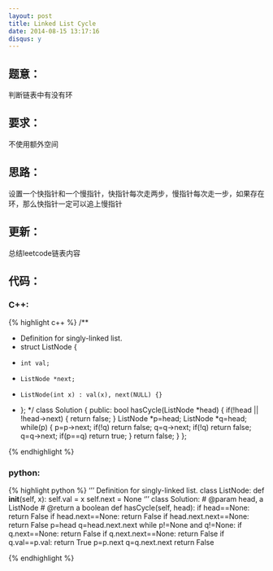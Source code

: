 ```yaml
---
layout: post
title: Linked List Cycle
date: 2014-08-15 13:17:16
disqus: y
---
```


## 题意：
判断链表中有没有环

## 要求：
不使用额外空间

## 思路：
设置一个快指针和一个慢指针，快指针每次走两步，慢指针每次走一步，如果存在环，那么快指针一定可以追上慢指针

## 更新：
总结leetcode链表内容

## 代码：

### C++:

{% highlight c++ %}
/**
 * Definition for singly-linked list.
 * struct ListNode {
 *     int val;
 *     ListNode *next;
 *     ListNode(int x) : val(x), next(NULL) {}
 * };
 */
class Solution {
public:
    bool hasCycle(ListNode *head) {
        if(!head || !head->next)
        {
            return false;
        }
        ListNode *p=head;
        ListNode *q=head;
        while(p)
        {
            p=p->next;
            if(!q)
                return false;
            q=q->next;
            if(!q)
                return false;
            q=q->next;
            if(p==q)
                return true;
        }
        return false;
    }
};


 {% endhighlight %}
### python:

{% highlight python %}
‘’’
 Definition for singly-linked list.
 class ListNode:
     def __init__(self, x):
         self.val = x
         self.next = None
‘’’
class Solution:
    # @param head, a ListNode
    # @return a boolean
    def hasCycle(self, head):
        if head==None:
            return False
        if head.next==None:
            return False
        if head.next.next==None:
            return False
        p=head
        q=head.next.next
        while p!=None and q!=None:
            if q.next==None:
                return False
            if q.next.next==None:
                return False
            if q.val==p.val:
                return True
            p=p.next
            q=q.next.next
        return False
        
 {% endhighlight %}

